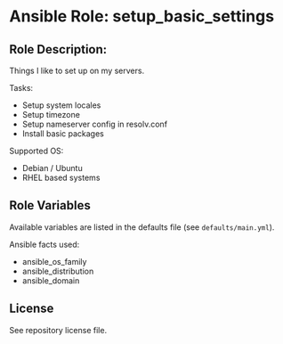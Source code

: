 # Ansible Role: setup_basic_settings
## Role Description:
Things I like to set up on my servers.

Tasks:
  - Setup system locales
  - Setup timezone
  - Setup nameserver config in resolv.conf
  - Install basic packages

Supported OS:
  - Debian / Ubuntu
  - RHEL based systems

## Role Variables
Available variables are listed in the defaults file (see `defaults/main.yml`).

Ansible facts used:
   - ansible_os_family
   - ansible_distribution
   - ansible_domain

## License
See repository license file.
